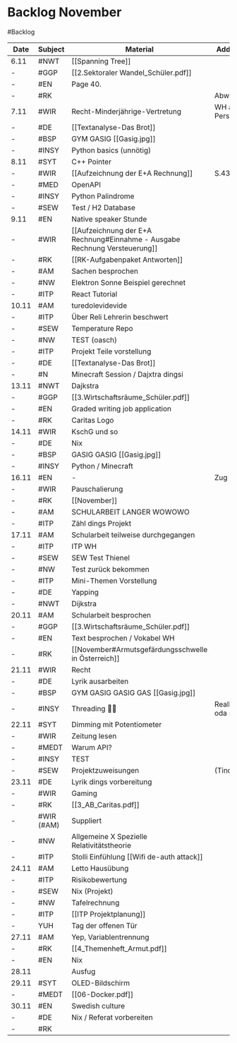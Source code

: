 # Backlog November
#Backlog 

| Date  | Subject    | Material                                                                   | Additional info       |
| ----- | ---------- | -------------------------------------------------------------------------- | --------------------- |
| 6.11  | #NWT       | [[Spanning Tree]]                                                          |                       |
| -     | #GGP       | [[2.Sektoraler Wandel_Schüler.pdf]]                                        |                       |
| -     | #EN        | Page 40.                                                                   |                       |
| -     | #RK        |                                                                            | Abwesend              |
| 7.11  | #WIR       | Recht-Minderjährige-Vertretung                                             | WH ab Personenrecht   |
| -     | #DE        | [[Textanalyse-Das Brot]]                                                   |                       |
| -     | #BSP       | GYM GASIG [[Gasig.jpg]]                                                    |                       |
| -     | #INSY      | Python basics (unnötig)                                                    |                       |
| 8.11  | #SYT       | C++ Pointer                                                                |                       |
| -     | #WIR       | [[Aufzeichnung der E+A Rechnung]]                                          | S.43                  |
| -     | #MED       | OpenAPI                                                                    |                       |
| -     | #INSY      | Python Palindrome                                                          |                       |
| -     | #SEW       | Test / H2 Database                                                         |                       |
| 9.11  | #EN        | Native speaker Stunde                                                      |                       |
| -     | #WIR       | [[Aufzeichnung der E+A Rechnung#Einnahme - Ausgabe Rechnung Versteuerung]] |                       |
| -     | #RK        | [[RK-Aufgabenpaket Antworten]]                                             |                       |
| -     | #AM        | Sachen besprochen                                                          |                       |
| -     | #NW        | Elektron Sonne Beispiel gerechnet                                          |                       |
| -     | #ITP       | React Tutorial                                                             |                       |
| 10.11 | #AM        | turedolevidevide                                                           |                       |
| -     | #ITP       | Über Reli Lehrerin beschwert                                               |                       |
| -     | #SEW       | Temperature Repo                                                           |                       |
| -     | #NW        | TEST (oasch)                                                               |                       |
| -     | #ITP       | Projekt Teile vorstellung                                                  |                       |
| -     | #DE        | [[Textanalyse-Das Brot]]                                                   |                       |
| -     | #N         | Minecraft Session / Dajxtra dingsi                                         |                       |
| 13.11 | #NWT       | Dajkstra                                                                   |                       |
| -     | #GGP       | [[3.Wirtschaftsräume_Schüler.pdf]]                                         |                       |
| -     | #EN        | Graded writing job application                                             |                       |
| -     | #RK        | Caritas Logo                                                               |                       |
| 14.11 | #WIR       | KschG und so                                                               |                       |
| -     | #DE        | Nix                                                                        |                       |
| -     | #BSP       | GASIG GASIG [[Gasig.jpg]]                                                  |                       |
| -     | #INSY      | Python / Minecraft                                                         |                       |
| 16.11 | #EN        | -                                                                          | Zug verpasst          |
| -     | #WIR       | Pauschalierung                                                             |                       |
| -     | #RK        | [[November]]                                                               |                       |
| -     | #AM        | SCHULARBEIT LANGER WOWOWO                                                  |                       |
| -     | #ITP       | Zähl dings Projekt                                                         |                       |
| 17.11 | #AM        | Schularbeit teilweise durchgegangen                                        |                       |
| -     | #ITP       | ITP WH                                                                     |                       |
| -     | #SEW       | SEW Test Thienel                                                           |                       |
| -     | #NW        | Test zurück bekommen                                                       |                       |
| -     | #ITP       | Mini-Themen Vorstellung                                                    |                       |
| -     | #DE        | Yapping                                                                    |                       |
| -     | #NWT       | Dijkstra                                                                   |                       |
| 20.11 | #AM        | Schularbeit besprochen                                                     |                       |
| -     | #GGP       | [[3.Wirtschaftsräume_Schüler.pdf]]                                         |                       |
| -     | #EN        | Text besprochen / Vokabel WH                                               |                       |
| -     | #RK        | [[November#Armutsgefärdungsschwelle in Österreich]]                        |                       |
| 21.11 | #WIR       | Recht                                                                      |                       |
| -     | #DE        | Lyrik ausarbeiten                                                          |                       |
| -     | #BSP       | GYM GASIG GASIG GAS [[Gasig.jpg]]                                          |                       |
| -     | #INSY      | Threading 🤡🤡                                                             | RealPython.com oda so |
| 22.11 | #SYT       | Dimming mit Potentiometer                                                  |                       |
| -     | #WIR       | Zeitung lesen                                                              |                       |
| -     | #MEDT      | Warum API?                                                                 |                       |
| -     | #INSY      | TEST                                                                       |                       |
| -     | #SEW       | Projektzuweisungen                                                         | (Tindl & Ich)         |
| 23.11 | #DE        | Lyrik dings vorbereitung                                                   |                       |
| -     | #WIR       | Gaming                                                                     |                       |
| -     | #RK        | [[3_AB_Caritas.pdf]]                                                       |                       |
| -     | #WIR (#AM) | Suppliert                                                                  |                       |
| -     | #NW        | Allgemeine X Spezielle Relativitätstheorie                                 |                       |
| -     | #ITP       | Stolli Einfühlung [[Wifi de-auth attack]]                                  |                       |
| 24.11 | #AM        | Letto Hausübung                                                            |                       |
| -     | #ITP       | Risikobewertung                                                            |                       |
| -     | #SEW       | Nix (Projekt)                                                              |                       |
| -     | #NW        | Tafelrechnung                                                              |                       |
| -     | #ITP       | [[ITP Projektplanung]]                                                     |                       |
| -     | YUH        | Tag der offenen Tür                                                        |                       |
| 27.11 | #AM        | Yep, Variablentrennung                                                     |                       |
| -     | #RK        | [[4_Themenheft_Armut.pdf]]                                                       |                       |
| -     | #EN        | Nix                                                                        |                       |
| 28.11 |            | Ausfug                                                                     |                       |
| 29.11 | #SYT       | OLED-Bildschirm                                                            |                       |
| -     | #MEDT      | [[06-Docker.pdf]]                                                          |                       |
| 30.11 | #EN        | Swedish culture                                                            |                       |
| -     | #DE        | Nix / Referat vorbereiten                                                  |                       |
| -     | #RK        |                                                                            |                       |
